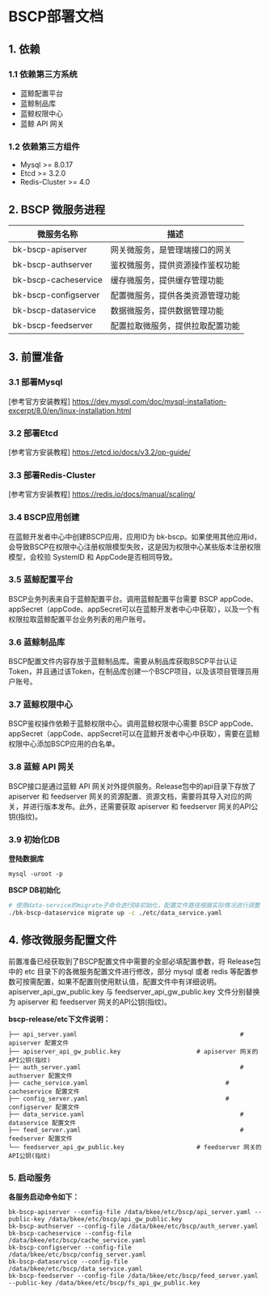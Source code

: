 # BSCP部署文档

## 1. 依赖

### 1.1 依赖第三方系统

- 蓝鲸配置平台
- 蓝鲸制品库
- 蓝鲸权限中心
- 蓝鲸 API 网关

### 1.2 依赖第三方组件

- Mysql >= 8.0.17
- Etcd >= 3.2.0
- Redis-Cluster >= 4.0



## 2. BSCP 微服务进程

| 微服务名称           | 描述                             |
| -------------------- | -------------------------------- |
| bk-bscp-apiserver    | 网关微服务，是管理端接口的网关   |
| bk-bscp-authserver   | 鉴权微服务，提供资源操作鉴权功能 |
| bk-bscp-cacheservice | 缓存微服务，提供缓存管理功能     |
| bk-bscp-configserver | 配置微服务，提供各类资源管理功能 |
| bk-bscp-dataservice  | 数据微服务，提供数据管理功能     |
| bk-bscp-feedserver   | 配置拉取微服务，提供拉取配置功能 |



## 3. 前置准备

### 3.1 部署Mysql

[参考官方安装教程] https://dev.mysql.com/doc/mysql-installation-excerpt/8.0/en/linux-installation.html

### 3.2 部署Etcd

[参考官方安装教程] https://etcd.io/docs/v3.2/op-guide/

### 3.3 部署Redis-Cluster

[参考官方安装教程] https://redis.io/docs/manual/scaling/

### 3.4 BSCP应用创建

在蓝鲸开发者中心中创建BSCP应用，应用ID为 bk-bscp。如果使用其他应用id，会导致BSCP在权限中心注册权限模型失败，这是因为权限中心某些版本注册权限模型，会校验 SystemID 和 AppCode是否相同导致。

### 3.5 蓝鲸配置平台

BSCP业务列表来自于蓝鲸配置平台。调用蓝鲸配置平台需要 BSCP appCode、appSecret（appCode、appSecret可以在蓝鲸开发者中心中获取），以及一个有权限拉取蓝鲸配置平台业务列表的用户账号。

### 3.6 蓝鲸制品库

BSCP配置文件内容存放于蓝鲸制品库。需要从制品库获取BSCP平台认证Token，并且通过该Token，在制品库创建一个BSCP项目，以及该项目管理员用户账号。

### 3.7 蓝鲸权限中心

BSCP鉴权操作依赖于蓝鲸权限中心。调用蓝鲸权限中心需要 BSCP appCode、appSecret（appCode、appSecret可以在蓝鲸开发者中心中获取），需要在蓝鲸权限中心添加BSCP应用的白名单。

### 3.8 蓝鲸 API 网关

BSCP接口是通过蓝鲸 API 网关对外提供服务。Release包中的api目录下存放了 apiserver 和 feedserver 网关的资源配置、资源文档，需要将其导入对应的网关，并进行版本发布。此外，还需要获取 apiserver 和 feedserver 网关的API公钥(指纹)。

### 3.9 初始化DB

**登陆数据库**

```shell
mysql -uroot -p
```

**BSCP DB初始化**

```bash
# 使用data-service的migrate子命令进行DB初始化，配置文件路径根据实际情况进行调整
./bk-bscp-dataservice migrate up -c ./etc/data_service.yaml
```


## 4. 修改微服务配置文件

前置准备已经获取到了BSCP配置文件中需要的全部必填配置参数，将 Release包中的 etc 目录下的各微服务配置文件进行修改，部分 mysql 或者 redis 等配置参数可按需配置，如果不配置则使用默认值，配置文件中有详细说明。apiserver_api_gw_public.key 与 feedserver_api_gw_public.key 文件分别替换为 apiserver 和 feedserver 网关的API公钥(指纹)。

**bscp-release/etc下文件说明：**

```shell
├── api_server.yaml												# apiserver 配置文件
├── apiserver_api_gw_public.key						# apiserver 网关的API公钥(指纹)
├── auth_server.yaml											# authserver 配置文件
├── cache_service.yaml										# cacheservice 配置文件
├── config_server.yaml										# configserver 配置文件
├── data_service.yaml											# dataservice 配置文件
├── feed_server.yaml											# feedserver 配置文件
└── feedserver_api_gw_public.key					# feedserver 网关的API公钥(指纹)
```



### 5. 启动服务

**各服务启动命令如下：**

```shell
bk-bscp-apiserver --config-file /data/bkee/etc/bscp/api_server.yaml --public-key /data/bkee/etc/bscp/api_gw_public.key
bk-bscp-authserver --config-file /data/bkee/etc/bscp/auth_server.yaml
bk-bscp-cacheservice --config-file /data/bkee/etc/bscp/cache_service.yaml
bk-bscp-configserver --config-file /data/bkee/etc/bscp/config_server.yaml
bk-bscp-dataservice --config-file /data/bkee/etc/bscp/data_service.yaml
bk-bscp-feedserver --config-file /data/bkee/etc/bscp/feed_server.yaml --public-key /data/bkee/etc/bscp/fs_api_gw_public.key
```

